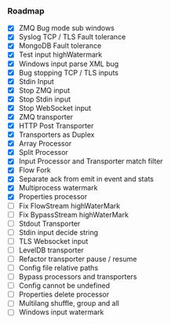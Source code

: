 ### Roadmap
* [x] ZMQ Bug mode sub windows
* [x] Syslog TCP / TLS Fault tolerance
* [x] MongoDB Fault tolerance
* [x] Test input highWatermark
* [x] Windows input parse XML bug
* [x] Bug stopping TCP / TLS inputs
* [x] Stdin Input
* [x] Stop ZMQ input
* [x] Stop Stdin input
* [x] Stop WebSocket input
* [x] ZMQ transporter
* [x] HTTP Post Transporter
* [x] Transporters as Duplex
* [x] Array Processor
* [x] Split Processor
* [x] Input Processor and Transporter match filter
* [x] Flow Fork
* [x] Separate ack from emit in event and stats
* [x] Multiprocess watermark
* [x] Properties processor
* [ ] Fix FlowStream highWaterMark
* [ ] Fix BypassStream highWaterMark
* [ ] Stdout Transporter
* [ ] Stdin input decide string
* [ ] TLS Websocket input
* [ ] LevelDB transporter
* [ ] Refactor transporter pause / resume
* [ ] Config file relative paths
* [ ] Bypass processors and transporters
* [ ] Config cannot be undefined
* [ ] Properties delete processor
* [ ] Multilang shuffle, group and all
* [ ] Windows input watermark
